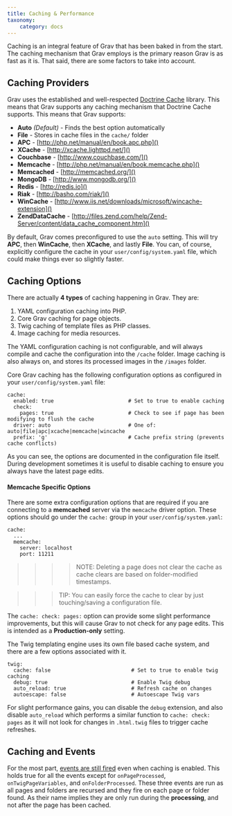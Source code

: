 ```yaml
---
title: Caching & Performance
taxonomy:
    category: docs
---
```


Caching is an integral feature of Grav that has been baked in from the start.  The caching mechanism that Grav employs is the primary reason Grav is as fast as it is.  That said, there are some factors to take into account.

## Caching Providers

Grav uses the established and well-respected [Doctrine Cache][docterinecache] library. This means that Grav supports any caching mechanism that Doctrine Cache supports.  This means that Grav supports:

* **Auto** _(Default)_ - Finds the best option automatically
* **File** - Stores in cache files in the `cache/` folder
* **APC** - [http://php.net/manual/en/book.apc.php]()
* **XCache** - [http://xcache.lighttpd.net/]()
* **Couchbase** - [http://www.couchbase.com/]()
* **Memcache** - [http://php.net/manual/en/book.memcache.php]()
* **Memcached** - [http://memcached.org/]()
* **MongoDB** - [http://www.mongodb.org/]()
* **Redis** - [http://redis.io]()
* **Riak** - [http://basho.com/riak/]()
* **WinCache** - [http://www.iis.net/downloads/microsoft/wincache-extension]()
* **ZendDataCache** - [http://files.zend.com/help/Zend-Server/content/data_cache_component.htm]()


By default, Grav comes preconfigured to use the `auto` setting.  This will try **APC**, then **WinCache**, then **XCache**, and lastly **File**.  You can, of course, explicitly configure the cache in your `user/config/system.yaml` file, which could make things ever so slightly faster.

## Caching Options

There are actually **4 types** of caching happening in Grav.  They are:

1. YAML configuration caching into PHP.
2. Core Grav caching for page objects.
3. Twig caching of template files as PHP classes.
4. Image caching for media resources.

The YAML configuration caching is not configurable, and will always compile and cache the configuration into the `/cache` folder. Image caching is also always on, and stores its processed images in the `/images` folder.

Core Grav caching has the following configuration options as configured in your `user/config/system.yaml` file:

```
cache:
  enabled: true                        # Set to true to enable caching
  check:
    pages: true                        # Check to see if page has been modifying to flush the cache
  driver: auto                         # One of: auto|file|apc|xcache|memcache|wincache
  prefix: 'g'                          # Cache prefix string (prevents cache conflicts)
```

As you can see, the options are documented in the configuration file itself.  During development sometimes it is useful to disable caching to ensure you always have the latest page edits.

#### Memcache Specific Options

There are some extra configuration options that are required if you are connecting to a **memcached** server via the `memcache` driver option.  These options should go under the `cache:` group in your `user/config/system.yaml`:

```
cache:
  ...
  memcache:
    server: localhost
    port: 11211
```

>>>> NOTE: Deleting a page does not clear the cache as cache clears are based on folder-modified timestamps.

>>> TIP: You can easily force the cache to clear by just touching/saving a configuration file.

The `cache: check: pages:` option can provide some slight performance improvements, but this will cause Grav to not check for any page edits.  This is intended as a **Production-only** setting.

The Twig templating engine uses its own file based cache system, and there are a few options associated with it.

```
twig:
  cache: false                          # Set to true to enable twig caching
  debug: true                           # Enable Twig debug
  auto_reload: true                     # Refresh cache on changes
  autoescape: false                     # Autoescape Twig vars
```

For slight performance gains, you can disable the `debug` extension, and also disable `auto_reload` which performs a similar function to `cache: check: pages` as it will not look for changes in `.html.twig` files to trigger cache refreshes.

## Caching and Events

For the most part, [events are still fired][event-hooks] even when caching is enabled.  This holds true for all the events except for `onPageProcessed`, `onTwigPageVariables`, and `onFolderProcessed`.  These three events are run as all pages and folders are recursed and they fire on each page or folder found.  As their name implies they are only run during the **processing**, and not after the page has been cached.

[docterinecache]: http://docs.doctrine-project.org/en/2.0.x/reference/caching.html
[event-hooks]: ../../plugins/event-hooks
